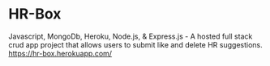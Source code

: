 # HR-Box
Javascript, MongoDb, Heroku, Node.js, & Express.js - A hosted full stack crud app project that allows users to submit like and delete HR suggestions.
https://hr-box.herokuapp.com/
